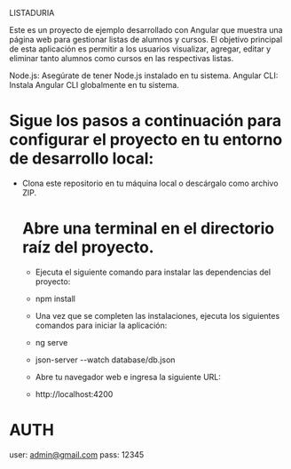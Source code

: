 LISTADURIA

Este es un proyecto de ejemplo desarrollado con Angular que muestra una página web para gestionar listas de alumnos y cursos. El objetivo principal de esta aplicación es permitir a los usuarios visualizar, agregar, editar y eliminar tanto alumnos como cursos en las respectivas listas.

Node.js: Asegúrate de tener Node.js instalado en tu sistema.
Angular CLI: Instala Angular CLI globalmente en tu sistema.


# Sigue los pasos a continuación para configurar el proyecto en tu entorno de desarrollo local:

 - Clona este repositorio en tu máquina local o descárgalo como archivo ZIP.

   #  Abre una terminal en el directorio raíz del proyecto.

    - Ejecuta el siguiente comando para instalar las dependencias del proyecto:

    - npm install

    - Una vez que se completen las instalaciones, ejecuta los siguientes comandos para iniciar la aplicación:
    
    - ng serve
    - json-server --watch database/db.json

    - Abre tu navegador web e ingresa la siguiente URL:
    - http://localhost:4200

# AUTH 
user:  admin@gmail.com
pass:  12345
